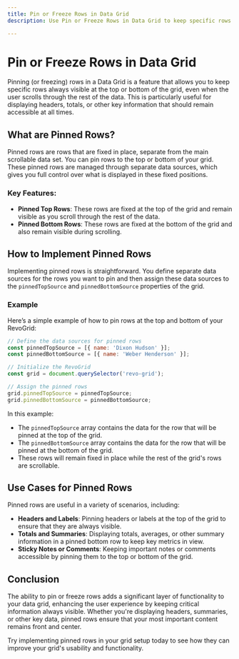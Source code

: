 ```yaml
---
title: Pin or Freeze Rows in Data Grid
description: Use Pin or Freeze Rows in Data Grid to keep specific rows always visible at the top or bottom of the grid, even when the user scrolls through the rest of the data.

---
```


# Pin or Freeze Rows in Data Grid

<!--@include: ../parts/pin.warning.md-->

Pinning (or freezing) rows in a Data Grid is a feature that allows you to keep specific rows always visible at the top or bottom of the grid, even when the user scrolls through the rest of the data. This is particularly useful for displaying headers, totals, or other key information that should remain accessible at all times.

## What are Pinned Rows?

Pinned rows are rows that are fixed in place, separate from the main scrollable data set. You can pin rows to the top or bottom of your grid. These pinned rows are managed through separate data sources, which gives you full control over what is displayed in these fixed positions.

### Key Features:

- **Pinned Top Rows**: These rows are fixed at the top of the grid and remain visible as you scroll through the rest of the data.
- **Pinned Bottom Rows**: These rows are fixed at the bottom of the grid and also remain visible during scrolling.

## How to Implement Pinned Rows

Implementing pinned rows is straightforward. You define separate data sources for the rows you want to pin and then assign these data sources to the `pinnedTopSource` and `pinnedBottomSource` properties of the grid.

### Example

Here’s a simple example of how to pin rows at the top and bottom of your RevoGrid:

```javascript
// Define the data sources for pinned rows
const pinnedTopSource = [{ name: 'Dixon Hudson' }];
const pinnedBottomSource = [{ name: 'Weber Henderson' }];

// Initialize the RevoGrid
const grid = document.querySelector('revo-grid');

// Assign the pinned rows
grid.pinnedTopSource = pinnedTopSource;
grid.pinnedBottomSource = pinnedBottomSource;
```

In this example:

- The `pinnedTopSource` array contains the data for the row that will be pinned at the top of the grid.
- The `pinnedBottomSource` array contains the data for the row that will be pinned at the bottom of the grid.
- These rows will remain fixed in place while the rest of the grid's rows are scrollable.

## Use Cases for Pinned Rows

Pinned rows are useful in a variety of scenarios, including:

- **Headers and Labels**: Pinning headers or labels at the top of the grid to ensure that they are always visible.
- **Totals and Summaries**: Displaying totals, averages, or other summary information in a pinned bottom row to keep key metrics in view.
- **Sticky Notes or Comments**: Keeping important notes or comments accessible by pinning them to the top or bottom of the grid.

## Conclusion

The ability to pin or freeze rows adds a significant layer of functionality to your data grid, enhancing the user experience by keeping critical information always visible. Whether you're displaying headers, summaries, or other key data, pinned rows ensure that your most important content remains front and center.

Try implementing pinned rows in your grid setup today to see how they can improve your grid's usability and functionality.
